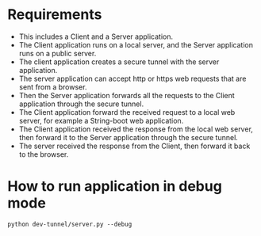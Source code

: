 # Requirements

- This includes a Client and a Server application.  
- The Client application runs on a local server, and the Server application runs on a public server.   
- The client application creates a secure tunnel with the server application.   
- The server application can accept http or https web requests that are sent from a browser.  
- Then the Server application forwards all the requests to the Client application through the secure tunnel.
- The Client application forward the received request to a local web server, for example a String-boot web application.
- The Client application received the response from the local web server, then forward it to the Server application through the secure tunnel. 
- The server received the response from the Client, then forward it back to the browser.


# How to run application in debug mode
```
python dev-tunnel/server.py --debug
```